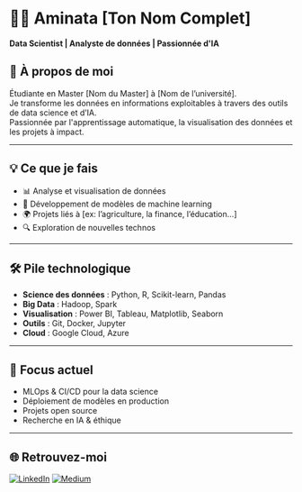 # 👩‍💻 Aminata [Ton Nom Complet]

**Data Scientist | Analyste de données | Passionnée d'IA**

## 🚀 À propos de moi

Étudiante en Master [Nom du Master] à [Nom de l’université].  
Je transforme les données en informations exploitables à travers des outils de data science et d’IA.  
Passionnée par l'apprentissage automatique, la visualisation des données et les projets à impact.

---

## 💡 Ce que je fais

- 📊 Analyse et visualisation de données
- 🧠 Développement de modèles de machine learning
- 🌍 Projets liés à [ex: l’agriculture, la finance, l’éducation…]
- 🔍 Exploration de nouvelles technos

---

## 🛠️ Pile technologique

- **Science des données** : Python, R, Scikit-learn, Pandas
- **Big Data** : Hadoop, Spark
- **Visualisation** : Power BI, Tableau, Matplotlib, Seaborn
- **Outils** : Git, Docker, Jupyter
- **Cloud** : Google Cloud, Azure

---

## 📌 Focus actuel

- MLOps & CI/CD pour la data science
- Déploiement de modèles en production
- Projets open source
- Recherche en IA & éthique

---

## 🌐 Retrouvez-moi

[![LinkedIn](https://img.shields.io/badge/LinkedIn-Connect-blue?logo=linkedin)](https://linkedin.com/in/ton-profil)
[![Medium](https://img.shields.io/badge/Medium-Blog-black?logo=medium)](https://medium.com/@ton-pseudo)

